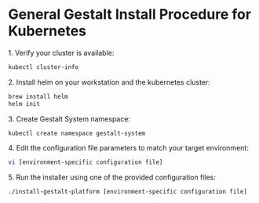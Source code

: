 # General Gestalt Install Procedure for Kubernetes

1\. Verify your cluster is available:
```sh
kubectl cluster-info
```

2\. Install helm on your workstation and the kubernetes cluster:
```sh
brew install helm
helm init
```

3\. Create Gestalt System namespace:
```sh
kubectl create namespace gestalt-system
```

4\. Edit the configuration file parameters to match your target environment:
```sh
vi [environment-specific configuration file]
```

5\. Run the installer using one of the provided configuration files:
```sh
./install-gestalt-platform [environment-specific configuration file]
```
